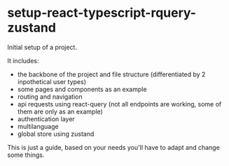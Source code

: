 # setup-react-typescript-rquery-zustand


Initial setup of a project. 

It includes:
  - the backbone of the project and file structure (differentiated by 2 inpothetical user types)
  - some pages and components as an example
  - routing and navigation
  - api requests using react-query (not all endpoints are working, some of them are only as an example)
  - authentication layer 
  - multilanguage
  - global store using zustand
  
 This is just a guide, based on your needs you'll have to adapt and change some things.
